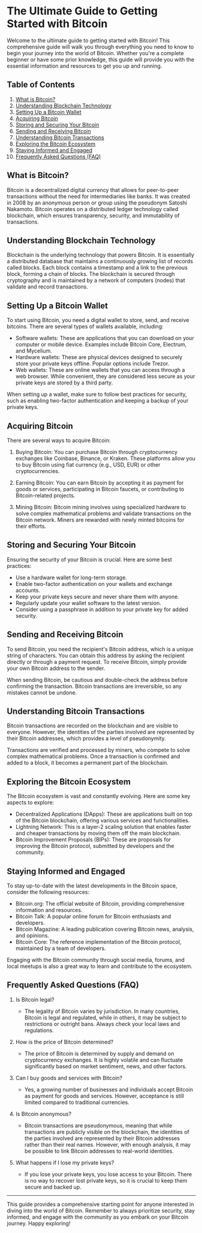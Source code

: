 # The Ultimate Guide to Getting Started with Bitcoin

Welcome to the ultimate guide to getting started with Bitcoin! This comprehensive guide will walk you through everything you need to know to begin your journey into the world of Bitcoin. Whether you're a complete beginner or have some prior knowledge, this guide will provide you with the essential information and resources to get you up and running.

## Table of Contents

1. [What is Bitcoin?](#what-is-bitcoin)
2. [Understanding Blockchain Technology](#understanding-blockchain-technology)
3. [Setting Up a Bitcoin Wallet](#setting-up-a-bitcoin-wallet)
4. [Acquiring Bitcoin](#acquiring-bitcoin)
5. [Storing and Securing Your Bitcoin](#storing-and-securing-your-bitcoin)
6. [Sending and Receiving Bitcoin](#sending-and-receiving-bitcoin)
7. [Understanding Bitcoin Transactions](#understanding-bitcoin-transactions)
8. [Exploring the Bitcoin Ecosystem](#exploring-the-bitcoin-ecosystem)
9. [Staying Informed and Engaged](#staying-informed-and-engaged)
10. [Frequently Asked Questions (FAQ)](#frequently-asked-questions-faq)

## What is Bitcoin?

Bitcoin is a decentralized digital currency that allows for peer-to-peer transactions without the need for intermediaries like banks. It was created in 2008 by an anonymous person or group using the pseudonym Satoshi Nakamoto. Bitcoin operates on a distributed ledger technology called blockchain, which ensures transparency, security, and immutability of transactions.

## Understanding Blockchain Technology

Blockchain is the underlying technology that powers Bitcoin. It is essentially a distributed database that maintains a continuously growing list of records called blocks. Each block contains a timestamp and a link to the previous block, forming a chain of blocks. The blockchain is secured through cryptography and is maintained by a network of computers (nodes) that validate and record transactions.

## Setting Up a Bitcoin Wallet

To start using Bitcoin, you need a digital wallet to store, send, and receive bitcoins. There are several types of wallets available, including:

- Software wallets: These are applications that you can download on your computer or mobile device. Examples include Bitcoin Core, Electrum, and Mycelium.
- Hardware wallets: These are physical devices designed to securely store your private keys offline. Popular options include Trezor.
- Web wallets: These are online wallets that you can access through a web browser. While convenient, they are considered less secure as your private keys are stored by a third party.

When setting up a wallet, make sure to follow best practices for security, such as enabling two-factor authentication and keeping a backup of your private keys.

## Acquiring Bitcoin

There are several ways to acquire Bitcoin:

1. Buying Bitcoin: You can purchase Bitcoin through cryptocurrency exchanges like Coinbase, Binance, or Kraken. These platforms allow you to buy Bitcoin using fiat currency (e.g., USD, EUR) or other cryptocurrencies.

2. Earning Bitcoin: You can earn Bitcoin by accepting it as payment for goods or services, participating in Bitcoin faucets, or contributing to Bitcoin-related projects.

3. Mining Bitcoin: Bitcoin mining involves using specialized hardware to solve complex mathematical problems and validate transactions on the Bitcoin network. Miners are rewarded with newly minted bitcoins for their efforts.

## Storing and Securing Your Bitcoin

Ensuring the security of your Bitcoin is crucial. Here are some best practices:

- Use a hardware wallet for long-term storage.
- Enable two-factor authentication on your wallets and exchange accounts.
- Keep your private keys secure and never share them with anyone.
- Regularly update your wallet software to the latest version.
- Consider using a passphrase in addition to your private key for added security.

## Sending and Receiving Bitcoin

To send Bitcoin, you need the recipient's Bitcoin address, which is a unique string of characters. You can obtain this address by asking the recipient directly or through a payment request. To receive Bitcoin, simply provide your own Bitcoin address to the sender.

When sending Bitcoin, be cautious and double-check the address before confirming the transaction. Bitcoin transactions are irreversible, so any mistakes cannot be undone.

## Understanding Bitcoin Transactions

Bitcoin transactions are recorded on the blockchain and are visible to everyone. However, the identities of the parties involved are represented by their Bitcoin addresses, which provides a level of pseudonymity.

Transactions are verified and processed by miners, who compete to solve complex mathematical problems. Once a transaction is confirmed and added to a block, it becomes a permanent part of the blockchain.

## Exploring the Bitcoin Ecosystem

The Bitcoin ecosystem is vast and constantly evolving. Here are some key aspects to explore:

- Decentralized Applications (DApps): These are applications built on top of the Bitcoin blockchain, offering various services and functionalities.
- Lightning Network: This is a layer-2 scaling solution that enables faster and cheaper transactions by moving them off the main blockchain.
- Bitcoin Improvement Proposals (BIPs): These are proposals for improving the Bitcoin protocol, submitted by developers and the community.

## Staying Informed and Engaged

To stay up-to-date with the latest developments in the Bitcoin space, consider the following resources:

- Bitcoin.org: The official website of Bitcoin, providing comprehensive information and resources.
- Bitcoin Talk: A popular online forum for Bitcoin enthusiasts and developers.
- Bitcoin Magazine: A leading publication covering Bitcoin news, analysis, and opinions.
- Bitcoin Core: The reference implementation of the Bitcoin protocol, maintained by a team of developers.

Engaging with the Bitcoin community through social media, forums, and local meetups is also a great way to learn and contribute to the ecosystem.

## Frequently Asked Questions (FAQ)

1. Is Bitcoin legal?
   - The legality of Bitcoin varies by jurisdiction. In many countries, Bitcoin is legal and regulated, while in others, it may be subject to restrictions or outright bans. Always check your local laws and regulations.

2. How is the price of Bitcoin determined?
   - The price of Bitcoin is determined by supply and demand on cryptocurrency exchanges. It is highly volatile and can fluctuate significantly based on market sentiment, news, and other factors.

3. Can I buy goods and services with Bitcoin?
   - Yes, a growing number of businesses and individuals accept Bitcoin as payment for goods and services. However, acceptance is still limited compared to traditional currencies.

4. Is Bitcoin anonymous?
   - Bitcoin transactions are pseudonymous, meaning that while transactions are publicly visible on the blockchain, the identities of the parties involved are represented by their Bitcoin addresses rather than their real names. However, with enough analysis, it may be possible to link Bitcoin addresses to real-world identities.

5. What happens if I lose my private keys?
   - If you lose your private keys, you lose access to your Bitcoin. There is no way to recover lost private keys, so it is crucial to keep them secure and backed up.

---

This guide provides a comprehensive starting point for anyone interested in diving into the world of Bitcoin. Remember to always prioritize security, stay informed, and engage with the community as you embark on your Bitcoin journey. Happy exploring!
